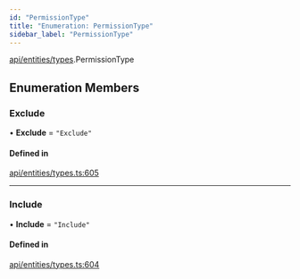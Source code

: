 ```yaml
---
id: "PermissionType"
title: "Enumeration: PermissionType"
sidebar_label: "PermissionType"
---
```


[api/entities/types](../../../../../modules/API/Entities/Types/Types.md).PermissionType

## Enumeration Members

### Exclude

• **Exclude** = ``"Exclude"``

#### Defined in

[api/entities/types.ts:605](https://github.com/PolymeshAssociation/polymesh-sdk/blob/c8da9dfce/src/api/entities/types.ts#L605)

___

### Include

• **Include** = ``"Include"``

#### Defined in

[api/entities/types.ts:604](https://github.com/PolymeshAssociation/polymesh-sdk/blob/c8da9dfce/src/api/entities/types.ts#L604)
